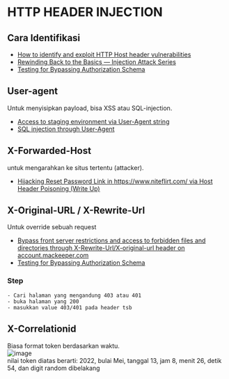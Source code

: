 # HTTP HEADER INJECTION
## Cara Identifikasi
  - [How to identify and exploit HTTP Host header vulnerabilities](https://portswigger.net/web-security/host-header/exploiting)
  - [Rewinding Back to the Basics — Injection Attack Series](https://medium.com/@vanessamorales.1023/rewinding-back-to-the-basics-injection-attack-series-226d35d7994e)
  - [Testing for Bypassing Authorization Schema](https://owasp.org/www-project-web-security-testing-guide/latest/4-Web_Application_Security_Testing/05-Authorization_Testing/02-Testing_for_Bypassing_Authorization_Schema.html)

## User-agent
Untuk menyisipkan payload, bisa XSS atau SQL-injection.
  - [Access to staging environment via User-Agent string](https://medium.com/@yassergersy/access-to-staging-environment-via-user-agent-string-23470546577f)
  - [SQL injection through User-Agent](https://medium.com/@frostnull/sql-injection-through-user-agent-44a1150f6888)

## X-Forwarded-Host
untuk mengarahkan ke situs tertentu (attacker).
  - [Hijacking Reset Password Link in https://www.niteflirt.com/ via Host Header Poisoning (Write Up) ](https://blog.evanricafort.com/2021/02/hijacking-reset-password-link-in.html)

## X-Original-URL / X-Rewrite-Url
Untuk override sebuah request
  - [Bypass front server restrictions and access to forbidden files and directories through X-Rewrite-Url/X-original-url header on account.mackeeper.com](https://hackerone.com/reports/737323)
  - [Testing for Bypassing Authorization Schema](https://owasp.org/www-project-web-security-testing-guide/latest/4-Web_Application_Security_Testing/05-Authorization_Testing/02-Testing_for_Bypassing_Authorization_Schema.html)
### Step
    - Cari halaman yang mengandung 403 atau 401
    - buka halaman yang 200
    - masukkan value 403/401 pada header tsb
    
## X-Correlationid
Biasa format token berdasarkan waktu.<br>
![image](https://user-images.githubusercontent.com/52058660/168199367-4ddc9e64-f19e-4b6c-a0a9-1e759c83f856.png)<br>
nilai token diatas berarti: 2022, bulai Mei, tanggal 13, jam 8, menit 26, detik 54, dan digit random dibelakang

